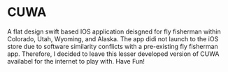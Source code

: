 # CUWA
A flat design swift based IOS application deisgned for fly fisherman within Colorado, Utah, Wyoming, and Alaska. The app didi not launch to the iOS store due to software similarity conflicts with a pre-existing fly fisherman app. Therefore, I decided to leave this lesser developed version of CUWA availabel for the internet to play with. Have Fun!
